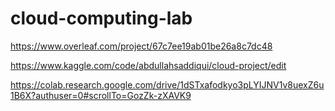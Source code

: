 # cloud-computing-lab
https://www.overleaf.com/project/67c7ee19ab01be26a8c7dc48      

https://www.kaggle.com/code/abdullahsaddiqui/cloud-project/edit

https://colab.research.google.com/drive/1dSTxafodkyo3pLYIJNV1v8uexZ6u1B6X?authuser=0#scrollTo=GozZk-zXAVK9
